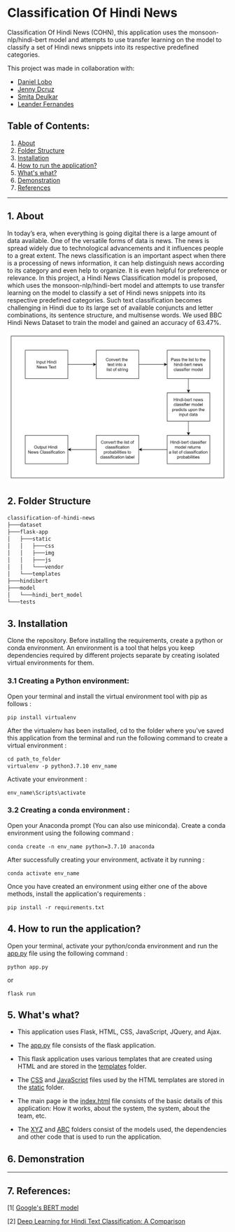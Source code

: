 # **Classification Of Hindi News**
Classification Of Hindi News (COHN), this application uses the monsoon-nlp/hindi-bert 
model and attempts to use transfer learning on the model to classify a set of Hindi news 
snippets into its respective predefined categories. 

This project was made in collaboration with:

- [Daniel Lobo](https://github.com/danlobo1999)
- [Jenny Dcruz](https://github.com/jendcruz22)
- [Smita Deulkar](https://github.com/smita3199)
- [Leander Fernandes](https://github.com/fernandeslder)

## **Table of Contents:**
1. <a href="#About">About</a>
2. <a href="#FS">Folder Structure</a>
3. <a href="#Inst">Installation</a>
4. <a href="#AppRun">How to run the application?</a>
5. <a href="#WW">What's what?</a>
6. <a href="#Demo">Demonstration</a>
7. <a href="#References">References</a>

---

## <a name="About">**1. About**</a>
In today’s era, when everything is going digital there is a large amount of data available. 
One of the versatile forms of data is news. The news is spread widely due to technological advancements 
and it influences people to a great extent. The news classification is an important aspect when there is a 
processing of news information, it can help distinguish news according to its category and even help to organize. 
It is even helpful for preference or relevance. In this project, a Hindi News Classification model is proposed, 
which uses the monsoon-nlp/hindi-bert model and attempts to use transfer learning on the model to classify a set of 
Hindi news snippets into its respective predefined categories. Such text classification becomes challenging in Hindi 
due to its large set of available conjuncts and letter combinations, its sentence structure, and multisense words. 
We used BBC Hindi News Dataset to train the model and gained an accuracy of 63.47%.

<p align="center">
    <img src = "flask-app/static/img/COHN-Architecture.JPEG">
</p>

## <a name="FS">**2. Folder Structure</a>**
```
classification-of-hindi-news
├───dataset
├───flask-app
│   ├───static
│   │   ├───css
│   │   ├───img
│   │   ├───js
│   │   └───vendor
│   └───templates
├───hindibert
├───model
│   └───hindi_bert_model
└───tests
```

## <a name="Inst">**3. Installation**</a>
Clone the repository. Before installing the requirements, create a python or conda environment. An environment is a tool that helps you keep dependencies required by different projects separate by creating isolated virtual environments for them.

### **3.1 Creating a Python environment:**

Open your terminal and install the virtual environment tool with pip as follows :
```
pip install virtualenv
```
After the virtualenv has been installed, cd to the folder where you've saved this application from the terminal and run the following command to create a virtual environment :

```
cd path_to_folder
virtualenv -p python3.7.10 env_name
```

Activate your environment : 
```
env_name\Scripts\activate
```

### **3.2 Creating a conda environment :**

Open your Anaconda prompt (You can also use miniconda). Create a conda environment using the following command :
```
conda create -n env_name python=3.7.10 anaconda
```

After successfully creating your environment, activate it by running :
```
conda activate env_name
```


Once you have created an environment using either one of the above methods, install the application's requirements :
```
pip install -r requirements.txt
```

## <a name="AppRun">**4. How to run the application?**</a>
Open your terminal, activate your python/conda environment and run the [app.py]() file using the following command :
```
python app.py
```
or
```
flask run
```

## <a name="WW">**5. What's what?**</a>

* This application uses Flask, HTML, CSS, JavaScript, JQuery, and Ajax. 

* The [app.py]() file consists of the flask application. 

* This flask application uses various templates that are created using HTML and are stored in the [templates]() folder.

* The [CSS]() and [JavaScript]() files used by the HTML templates are stored in the [static]() folder. 

* The main page ie the [index.html]() file consists of the basic details of this application: How it works, about the system, the system, about the team, etc.
* The [XYZ]() and [ABC]() folders consist of the models used, the dependencies and other code that is used to run the application. 

## <a name="Demo">**6. Demonstration**</a>

---


## <a name="References">**7. References:**</a>

[1[ [Google's BERT model](https://github.com/google-research/bert)

[2] [Deep Learning for Hindi Text Classification: A Comparison](https://www.researchgate.net/publication/338883896_Deep_Learning_for_Hindi_Text_Classification_A_Comparison)

